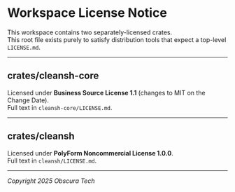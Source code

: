 # Workspace License Notice

This workspace contains two separately-licensed crates.  
This root file exists purely to satisfy distribution tools that expect a top-level `LICENSE.md`.

---

## crates/cleansh-core  
Licensed under **Business Source License 1.1** (changes to MIT on the Change Date).  
Full text in `cleansh-core/LICENSE.md`.

---

## crates/cleansh  
Licensed under **PolyForm Noncommercial License 1.0.0**.  
Full text in `cleansh/LICENSE.md`.

---

*Copyright 2025 Obscura Tech*  
